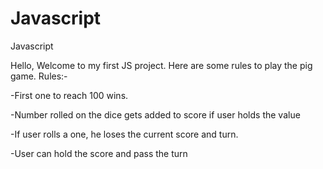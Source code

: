 # Javascript
Javascript

Hello, Welcome to my first JS project. Here are some rules to play the pig game. Rules:-

-First one to reach 100 wins.

-Number rolled on the dice gets added to score if user holds the value

-If user rolls a one, he loses the current score and turn.

-User can hold the score and pass the turn

